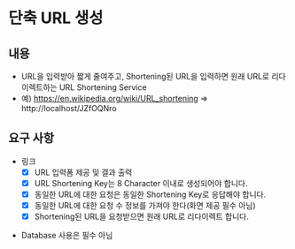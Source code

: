 # 단축 URL 생성

## 내용

* URL을 입력받아 짧게 줄여주고, Shortening된 URL을 입력하면 원래 URL로 리다이렉트하는 URL Shortening Service
* 예) https://en.wikipedia.org/wiki/URL_shortening => http://localhost/JZfOQNro

## 요구 사항

- 링크
  - [X] URL 입력폼 제공 및 결과 출력
  - [X] URL Shortening Key는 8 Character 이내로 생성되어야 합니다.
  - [X] 동일한 URL에 대한 요청은 동일한 Shortening Key로 응답해야 합니다.
  - [X] 동일한 URL에 대한 요청 수 정보를 가져야 한다(화면 제공 필수 아님)
  - [X] Shortening된 URL을 요청받으면 원래 URL로 리다이렉트 합니다.

* Database 사용은 필수 아님
